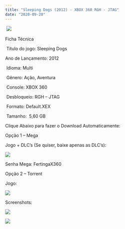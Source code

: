 ```yaml
---
title: "Sleeping Dogs (2012) - XBOX 360 RGH - JTAG"
date: "2020-09-20"
---
```


 ![](https://1.bp.blogspot.com/-3V15ZBMAU1k/X2bO4J7uM8I/AAAAAAAAPZs/ARn87yF3Cx8bO8htsxWEWSg96zb0j1z4ACLcBGAsYHQ/s320/259955-sleeping-dogs-xbox-360-front-cover.jpg)

Ficha Técnica

 Titulo do jogo: Sleeping Dogs

Ano de Lançamento: 2012

 Idioma: Multi

 Gênero: Ação, Aventura

 Console: XBOX 360

 Desbloqueio: RGH – JTAG

 Formato: Default.XEX

 Tamanho:  5,60 GB

Clique Abaixo para fazer o Download Automaticamente:

Opção 1 – Mega

Jogo + DLC’s (Se quiser, baixe apenas as DLC’s):

[![](https://1.bp.blogspot.com/-fysMBE_30yA/XtsW8rOzeTI/AAAAAAAAKHQ/yEg2otqCtcAfsWIP0xI63y3c0eWdDVksQCK4BGAsYHg/MEGA.png)](https://zee.gl/QXt5mA6q)

Senha Mega: FertingaX360

Opção 2 – Torrent

Jogo:

[![](https://1.bp.blogspot.com/-eNerQjlxWXg/Xsyoy1YwxPI/AAAAAAAAG8o/qs-0XGNQDR4jSn0uGinE3EzKZZ6GoZnEACPcBGAYYCw/s1600/LINK1.png)](https://zee.gl/g9aMP)

Screenshots:

[![](https://1.bp.blogspot.com/-Bf-kz_V_B-k/X2bO3nnx9pI/AAAAAAAAPZo/3Oz0Bj6H2vwlo3skB3j92R4c2R3ehBqAgCLcBGAsYHQ/w543-h306/maxresdefault.jpg)](https://1.bp.blogspot.com/-Bf-kz_V_B-k/X2bO3nnx9pI/AAAAAAAAPZo/3Oz0Bj6H2vwlo3skB3j92R4c2R3ehBqAgCLcBGAsYHQ/s1280/maxresdefault.jpg)

[![](https://1.bp.blogspot.com/-e7i_kWMSDbs/X2bO3XLv_wI/AAAAAAAAPZk/sR7M184AhOollS-Kn1ArAbgGHxnhTD3PwCLcBGAsYHQ/w526-h296/maxresdefault{40dcdfd0a3f176073d713beaee4fcd56db243ec708877a2e730ba987ecd6f1ab}2B{40dcdfd0a3f176073d713beaee4fcd56db243ec708877a2e730ba987ecd6f1ab}25281{40dcdfd0a3f176073d713beaee4fcd56db243ec708877a2e730ba987ecd6f1ab}2529.jpg)](https://1.bp.blogspot.com/-e7i_kWMSDbs/X2bO3XLv_wI/AAAAAAAAPZk/sR7M184AhOollS-Kn1ArAbgGHxnhTD3PwCLcBGAsYHQ/s1280/maxresdefault{40dcdfd0a3f176073d713beaee4fcd56db243ec708877a2e730ba987ecd6f1ab}2B{40dcdfd0a3f176073d713beaee4fcd56db243ec708877a2e730ba987ecd6f1ab}25281{40dcdfd0a3f176073d713beaee4fcd56db243ec708877a2e730ba987ecd6f1ab}2529.jpg)

